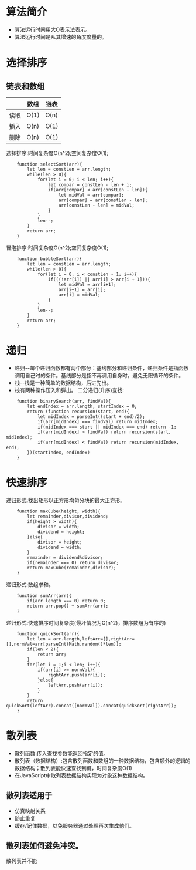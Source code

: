 # 算法简介
* 算法运行时间用大O表示法表示。
* 算法运行时间是从其增速的角度度量的。
# 选择排序
## 链表和数组
&nbsp;|数组|链表
----|----|---
读取   |O(1)|O(n)
插入   |O(n)|O(1)
删除   |O(n)|O(1)
选择排序:时间复杂度O(n^2);空间复杂度O(1);
```
    function selectSort(arr){
        let len = constLen = arr.length;
        while(len > 0){
            for(let i = 0; i < len; i++){
                let compar = constLen - len + i;
                if(arr[compar] < arr[constLen - len]){
                    let midVal = arr[compar];
                    arr[compar] = arr[constLen - len];
                    arr[constLen - len] = midVal;
                }
            }
            len--;
        }
        return arr;
    }
```
冒泡排序:时间复杂度O(n^2);空间复杂度O(1);
```
    function bubbleSort(arr){
        let len = constLen = arr.length;
        while(len > 0){
            for(let i = 0; i < constLen - 1; i++){
                if(((!arr[i]) || arr[i] > arr[i + 1])){
                    let midVal = arr[i+1];
                    arr[i+1] = arr[i];
                    arr[i] = midVal;
                }
            }
            len--;
        }
        return arr;
    }
```
# 递归
* 递归--每个递归函数都有两个部分：基线部分和递归条件，递归条件是指函数调用自己时的条件。基线部分是指不再调用自身时，避免无限循环的条件。
* 栈--栈是一种简单的数据结构，后进先出。
* 栈有两种操作压入和弹出。
二分递归(升序)查找:
```
    function binarySearch(arr, findVal){
        let endIndex = arr.length, startIndex = 0;
        return (function recursion(start, end){
            let midIndex = parseInt((start + end)/2);
            if(arr[midIndex] === findVal) return midIndex;
            if(midIndex === start || midIndex === end) return -1;
            if(arr[midIndex] > findVal) return recursion(start, midIndex);
            if(arr[midIndex] < findVal) return recursion(midIndex, end);
        })(startIndex, endIndex) 
    }
```
# 快速排序
递归形式:找出矩形以正方形均匀分块的最大正方形。
```
    function maxCube(height, width){
    	let remainder,divisor,dividend;
    	if(height > width){
    		divisor = width;
    		dividend = height;
    	}else{
    		divisor = height;
    		dividend = width;
    	}
    	remainder = dividend%divisor;
    	if(remainder === 0) return divisor;
    	return maxCube(remainder,divisor);
    }
```
递归形式:数组求和。
```
    function sumArr(arr){
        if(arr.length === 0) return 0;
        return arr.pop() + sumArr(arr);
    }
```
递归形式:快速排序时间复杂度(最坏情况为O(n^2)，排序数组为有序的)
```
    function quickSort(arr){
    	let len = arr.length,leftArr=[],rightArr=[],normVal=arr[parseInt(Math.random()*len)];
    	if(len < 2){
    		return arr;
    	}
    	for(let i = 1;i < len; i++){
    		if(arr[i] >= normVal){
    			rightArr.push(arr[i]);
    		}else{
    			leftArr.push(arr[i]);
            }		
    	}
    	return quickSort(leftArr).concat([normVal]).concat(quickSort(rightArr));
    }
```
# 散列表
* 散列函数:传入查找参数能返回指定的值。
* 散列表（数据结构）:包含散列函数和数组的一种数据结构，包含额外的逻辑的数据结构；散列表能快速查找到键，时间复杂度O(1)
* 在JavaScript中散列表数据结构实现为对象这种数据结构。
## 散列表适用于
* 仿真映射关系
* 防止重复
* 缓存/记住数据，以免服务器通过处理再次生成他们。
## 散列表如何避免冲突。
散列表并不能